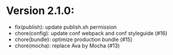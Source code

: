 # Version 2.1.0:
 - fix(publish): update publish.sh permission
 - chore(config): update conf webpack and conf styleguide (#16)
 - chore(bundle): optimize production bundle (#15)
 - chore(mocha): replace Ava by Mocha (#13)
